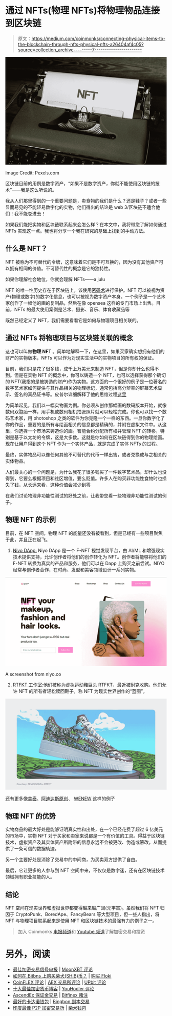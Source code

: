 # 通过 NFTs(物理 NFTs)将物理物品连接到区块链

> 原文：<https://medium.com/coinmonks/connecting-physical-items-to-the-blockchain-through-nfts-physical-nfts-a26404af4c05?source=collection_archive---------7----------------------->

![](img/3dfa1f38d4856c8d871a52cc4b1d7712.png)

Image Credit: Pexels.com

区块链目前的用例是数字资产，“如果不是数字资产，你就不能使用区块链的技术”——我是这么听说的。

我从人们那里得到的一个重要问题是，卖食物的我们是什么？还是鞋子？或者一些显而易见的不能轻易数字化的实物，他们得出的结论是 web 3/区块链不适合他们！我不能卷进去！

如果我们能把实物和区块链联系起来会怎么样？在本文中，我将带您了解如何通过 NFTs 实现这一点。我也将分享一个我在研究的基础上找到的手动方法。

## 什么是 NFT？

NFT 被称为不可替代的令牌，这意味着它们是不可互换的，因为没有其他资产可以拥有相同的价值。不可替代性的概念是它的独特性。

如果你理解社会地位，你就会理解 NFTs——a julu

NFT 的唯一性历史存在于区块链上，该使用[密码术](https://data-flair.training/blogs/blockchain-cryptography/#:~:text=the%20blockchain%20secure.-,Cryptography%20in%20Blockchain,nodes%20in%20a%20blockchain%20network.)进行保护。NFT 可以被视为资产(物理或数字)的数字化信息，也可以被视为数字资产本身。一个例子是一个艺术家创作了一幅他的画的复制品，然后在像 opensea 这样的专门市场上出售。目前，NFTs 的最大使用案例是艺术、摄影、音乐、体育收藏品等

既然已经定义了 NFT，我们需要看看它是如何与物理项目相关联的。

## 通过 NFTs 将物理项目与区块链关联的概念

这也可以叫做**物理 NFT** 。简单地解释一下，在这里，如果买家确实想拥有他们的财产的实物版本，NFTs 可以作为对现实生活中的实物项目的所有权的保证。

目前，我们只是花了很多钱，成千上万美元来制造 NFT，但是你却什么也得不到。但是在实物 NFT 的概念中，你可以铸造一个 NFT，也可以选择获得那个确切的 NFT(我指的是被铸造的财产)作为实物。这方面的一个很好的例子是一位著名的数字艺术家如何提供与其作品相关的物理标记，通常包括高分辨率的屏幕艺术显示、签名的真品证书等。皮普尔详细解释了他的思维过程[这里](https://www.youtube.com/watch?v=nTmF26NUZTA&t=243s)

为简单起见，我们以一幅实物画为例。你必须从创作那幅画的数码版本开始，就像数码双胞胎一样，用手机或数码相机拍张照片就可以轻松完成。你也可以找一个数码艺术家，用 photoshop 之类的软件为你克隆一个一样的东西。一旦你数字化了你的作品，重要的是所有与绘画相关的信息都是精确的，并附在虚拟文件中。从这里，你选择一个市场来铸造你的画。智能合约分配所有权并管理 NFT 的转移，特别是基于以太坊的令牌，这是大多数。这就是你如何在区块链得到你的物理绘画。现在让用户得到这个 NFT 作为一个实体产品，就是完成了实体 NFTs 的过程。

最终，实体物品可以像任何其他不可替代的代币一样出售，或者兑换成与之相关的实体物品。

人们最关心的一个问题是，为什么我花了很多钱买了一件数字艺术品，却什么也没得到，它要么根据项目和社区增值，要么贬值。许多人在购买非功能性食物时也损失了钱，从长远来看，这种价值会减少到零

在我们讨论物理非功能性测试的好处之前，让我带您看一些物理非功能性测试的例子。

## 物理 NFT 的示例

目前，在 NFT 空间，物理 NFT 的能量还没有被看到，但是已经有一些项目聚焦于此，并且正在起飞。

1.  [Niyo DApp:](https://www.niyo.co/) Niyo DApp 是一个 F-NFT 视觉发现平台，由 AI/ML 和增强现实技术提供支持，允许创作者将他们的创作转化为 NFT。创作者将能够将他们的 F-NFT 转换为真实的产品和服务，他们可以在 Dapp 上购买之前尝试。NIYO 经常与创作者合作，在时尚、发型和美容领域设计一系列实物。

![](img/8eef55766e6a76f82b1505a1f29716b2.png)

A screenshot from niyo.co

2. [RTFKT 工作室](https://rtfkt.com/):他们被称为虚拟运动鞋巨头 RTFKT，最近被耐克收购。他们允许 NFT 的所有者轻松赎回鞋子，称 NFT 为现实世界创作的“蓝图”。

![](img/7eaf40f1e7db722299321c937e933aef.png)

还有更多像[美泰](https://about.mattel.com/)、[阿迪达斯原创](https://opensea.io/collection/adidasoriginals)、 [WENEW](https://wenewmoments.com/) 这样的例子

## 物理 NFT 的优势

实物商品的最大好处是能够证明真实性和出处，在一个已经花费了超过 6 亿美元的市场中，实物 NFT 对于买家和卖家来说都是一个有价值的工具。得益于区块链技术，虚拟资产及其实体资产所附带的信息永远不会被更改、伪造或篡改，从而提供了一条可信的数据轨迹。

另一个主要好处是消除了交易中的中间商，为买卖双方提供了自由。

最后，它让更多的人参与到 NFT 空间中来，不仅仅是数字迷，还有在区块链技术领域拥有职业技能的人。

## 结论

NFT 空间在现实世界和虚拟世界都变得越来越广阔(元宇宙)。虽然我们将 NFT 归因于 CryptoPunk、BoredApe、FancyBears 等大型项目，但一些人指出，将 NFT 与物理项目联系起来是使用 NFT 和区块链技术的最强有力的例子之一。

> 加入 Coinmonks [电报频道](https://t.me/coincodecap)和 [Youtube 频道](https://www.youtube.com/c/coinmonks/videos)了解加密交易和投资

# 另外，阅读

*   [最佳加密交易信号电报](/coinmonks/best-crypto-signals-telegram-5785cdbc4b2b) | [MoonXBT 评论](/coinmonks/moonxbt-review-6e4ab26d037)
*   [如何在 Bitbns 上购买柴犬(SHIB)币？](https://coincodecap.com/buy-shiba-bitbns) | [购买 Floki](https://coincodecap.com/buy-floki-inu-token)
*   [CoinFLEX 评论](https://coincodecap.com/coinflex-review) | [AEX 交易所评论](https://coincodecap.com/aex-exchange-review) | [UPbit 评论](https://coincodecap.com/upbit-review)
*   [十大最佳加密货币博客](https://coincodecap.com/best-cryptocurrency-blogs) | [YouHodler 评论](https://coincodecap.com/youhodler-review)
*   [AscendEx 保证金交易](https://coincodecap.com/ascendex-margin-trading) | [Bitfinex 赌注](https://coincodecap.com/bitfinex-staking)
*   [最好的卡达诺钱包](https://coincodecap.com/best-cardano-wallets) | [Bingbon 副本交易](https://coincodecap.com/bingbon-copy-trading)
*   [印度最佳 P2P 加密交易所](https://coincodecap.com/p2p-crypto-exchanges-in-india) | [柴犬钱包](https://coincodecap.com/baby-shiba-inu-wallets)